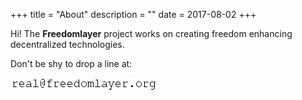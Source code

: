 +++
title = "About"
description = ""
date = 2017-08-02
+++


Hi! The **Freedomlayer** project works on creating freedom enhancing
decentralized technologies.

Don't be shy to drop a line at:

![real (at) this domain](email.png)
